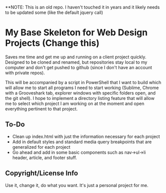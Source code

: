 **NOTE: This is an old repo. I haven't touched it in years and it likely needs to be updated some (like the default jquery call)

# My Base Skeleton for Web Design Projects (Change this)

Saves me time and get me up and running on a client project quickly. Designed to be cloned and renamed, but repositories stay local to my computer and don't get pushed to github (since I don't have an account with private repos).

This will be accompanied by a script in PowerShell that I want to build which will allow me to start all programs I need to start working (Sublime, Chrome with a Grooveshark tab, explorer windows with specific folders open, and the git shell). I hope to implement a directory listing feature that will allow me to select which project I am working on at the moment and open everything pertinent to that project.

## To-Do

 * Clean up index.html with just the information necessary for each project
 * Add in default styles and standard media query breakpoints that are generalized for each project
 * Go ahead and add in some basic components such as nav->ul->li header, article, and footer stuff.

## Copyright/License Info

Use it, change it, do what you want. It's just a personal project for me.

